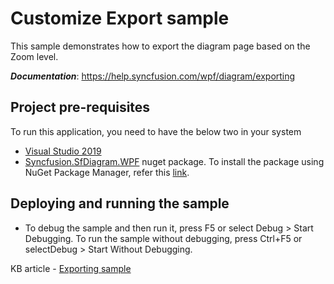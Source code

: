 # Customize Export sample

This sample demonstrates how to export the diagram page based on the Zoom level.

__*Documentation*__: https://help.syncfusion.com/wpf/diagram/exporting

## Project pre-requisites
To run this application, you need to have the below two in your system

* [Visual Studio 2019](https://www.visualstudio.com/wpf-vs)
* [Syncfusion.SfDiagram.WPF](https://www.nuget.org/packages/Syncfusion.SfDiagram.WPF/) nuget package. To install the package using NuGet Package Manager, refer this [link](https://docs.microsoft.com/en-us/nuget/quickstart/install-and-use-a-package-in-visual-studio#nuget-package-manager).

## Deploying and running the sample
* To debug the sample and then run it, press F5 or select Debug > Start Debugging. To run the sample without debugging, press Ctrl+F5 or selectDebug > Start Without Debugging.

KB article - [Exporting sample](https://www.syncfusion.com/kb/8494/how-to-export-the-diagram-as-a-pdf-in-the-wpf-diagram-sfdiagram)
